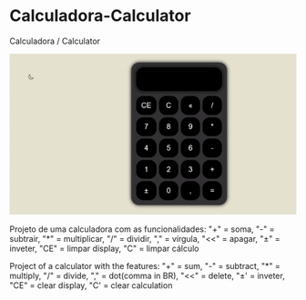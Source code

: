 # Calculadora-Calculator
Calculadora / Calculator

<p align="center">
 <img with="500" src="https://github.com/Rafaeli9/Calculadora-Calculator/blob/main/calculator.gif">
</p>

Projeto de uma calculadora com as funcionalidades:
"+" = soma,
"-" = subtrair,
"*" = multiplicar,
"/" = dividir,
"," = vírgula,
"<<" = apagar,
"±" = inveter,
"CE" = limpar display,
"C" = limpar cálculo

Project of a calculator with the features:
"+" = sum,
"-" = subtract,
"*" = multiply,
"/" = divide,
"," = dot(comma in BR),
"<<" = delete,
"±' = inveter,
"CE" = clear display,
"C' = clear calculation
